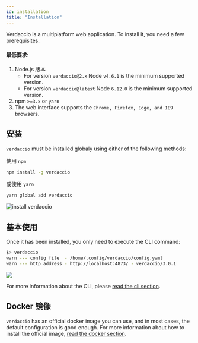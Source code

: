 ```yaml
---
id: installation
title: "Installation"
---
```

Verdaccio is a multiplatform web application. To install it, you need a few prerequisites.

#### 最低要求:

1. Node.js 版本 
    - For version `verdaccio@2.x` Node `v4.6.1` is the minimum supported version.
    - For version `verdaccio@latest` Node `6.12.0` is the minimum supported version.
2. npm `>=3.x` or `yarn`
3. The web interface supports the `Chrome, Firefox, Edge, and IE9` browsers.

## 安装

`verdaccio` must be installed globaly using either of the following methods:

使用 `npm`

```bash
npm install -g verdaccio
```

或使用 `yarn`

```bash
yarn global add verdaccio
```

![install verdaccio](/svg/install_verdaccio.gif)

## 基本使用

Once it has been installed, you only need to execute the CLI command:

```bash
$> verdaccio
warn --- config file  - /home/.config/verdaccio/config.yaml
warn --- http address - http://localhost:4873/ - verdaccio/3.0.1
```

![](https://cdn-images-1.medium.com/max/720/1*jDHnZ7_68u5s1lFK2cygnA.gif)

For more information about the CLI, please [read the cli section](cli.md).

## Docker 镜像

`verdaccio` has an official docker image you can use, and in most cases, the default configuration is good enough. For more information about how to install the official image, [read the docker section](docker.md).